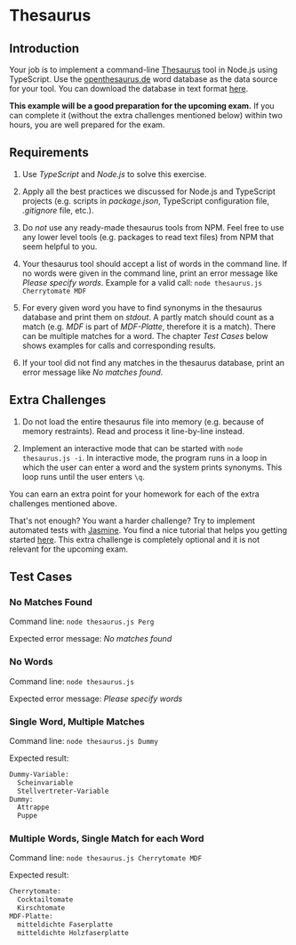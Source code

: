 # Thesaurus

## Introduction

Your job is to implement a command-line [Thesaurus](https://en.wikipedia.org/wiki/Thesaurus) tool in Node.js using TypeScript. Use the [openthesaurus.de](https://www.openthesaurus.de/) word database as the data source for your tool. You can download the database in text format [here](https://www.openthesaurus.de/export/OpenThesaurus-Textversion.zip).

**This example will be a good preparation for the upcoming exam.** If you can complete it (without the extra challenges mentioned below) within two hours, you are well prepared for the exam.

## Requirements

1. Use *TypeScript* and *Node.js* to solve this exercise.

1. Apply all the best practices we discussed for Node.js and TypeScript projects (e.g. scripts in *package.json*, TypeScript configuration file, *.gitignore* file, etc.).

1. Do *not* use any ready-made thesaurus tools from NPM. Feel free to use any lower level tools (e.g. packages to read text files) from NPM that seem helpful to you.

1. Your thesaurus tool should accept a list of words in the command line. If no words were given in the command line, print an error message like *Please specify words*. Example for a valid call: `node thesaurus.js Cherrytomate MDF`

1. For every given word you have to find synonyms in the thesaurus database and print them on *stdout*. A partly match should count as a match (e.g. *MDF* is part of *MDF-Platte*, therefore it is a match). There can be multiple matches for a word. The chapter *Test Cases* below shows examples for calls and corresponding results.

1. If your tool did not find any matches in the thesaurus database, print an error message like *No matches found*.

## Extra Challenges

1. Do not load the entire thesaurus file into memory (e.g. because of memory restraints). Read and process it line-by-line instead.

1. Implement an interactive mode that can be started with `node thesaurus.js -i`. In interactive mode, the program runs in a loop in which the user can enter a word and the system prints synonyms. This loop runs until the user enters `\q`.

You can earn an extra point for your homework for each of the extra challenges mentioned above.

That's not enough? You want a harder challenge? Try to implement automated tests with [Jasmine](https://jasmine.github.io/setup/nodejs.html). You find a nice tutorial that helps you getting started [here](https://jasmine.github.io/tutorials/your_first_suite.html). This extra challenge is completely optional and it is not relevant for the upcoming exam.

## Test Cases

### No Matches Found

Command line: `node thesaurus.js Perg`

Expected error message: *No matches found*

### No Words

Command line: `node thesaurus.js`

Expected error message: *Please specify words*

### Single Word, Multiple Matches

Command line: `node thesaurus.js Dummy`

Expected result:

```txt
Dummy-Variable:
  Scheinvariable
  Stellvertreter-Variable
Dummy:
  Attrappe
  Puppe
```

### Multiple Words, Single Match for each Word

Command line: `node thesaurus.js Cherrytomate MDF`

Expected result:

```txt
Cherrytomate:
  Cocktailtomate
  Kirschtomate
MDF-Platte:
  mitteldichte Faserplatte
  mitteldichte Holzfaserplatte
```
